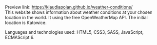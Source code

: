 Preview link: https://klaudiapolan.github.io/weather-conditions/ 
<br /> This website shows information about weather conditions at your chosen location in the world. It using the free OpenWeatherMap API. The initial location is Katowice. 

Languages ​​and technologies used: HTML5, CSS3, SASS, JavaScript, ECMAScript 6.
